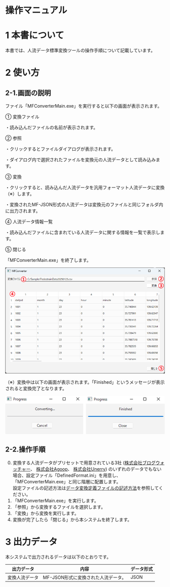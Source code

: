# 操作マニュアル

# 1 本書について

本書では、人流データ標準変換ツールの操作手順について記載しています。

# 2 使い方

## 2-1.画面の説明

ファイル「MFConverterMain.exe」を実行すると以下の画面が表示されます。

① 変換ファイル

・読み込んだファイルの名前が表示されます。

② 参照

・クリックするとファイルダイアログが表示されます。

・ダイアログ内で選択されたファイルを変換元の人流データとして読み込みます。

③ 変換

・クリックすると、読み込んだ人流データを汎用フォーマット人流データに変換（※）します。

・変換されたMF-JSON形式の人流データは変換元のファイルと同じフォルダ内に出力されます。

④ 人流データ情報一覧

・読み込んだファイルに含まれている人流データに関する情報を一覧で表示します。

⑤ 閉じる

「MFConverterMain.exe」を終了します。

![](../resources/userMan/MFConverter01.png)

（※）変換中は以下の画面が表示されます。「Finished」というメッセージが表示されると変換完了となります。

![](../resources/userMan/Converting.png)

## 2-2.操作手順
 0. 変換する人流データがプリセットで用意されている3社
 ([株式会社ブログウォッチャー](https://www.blogwatcher.co.jp/)、
 [株式会社Agoop](https://agoop.co.jp/)、
 [株式会社Unerry](https://www.unerry.co.jp/))
 のいずれのデータでもない場合、設定ファイル「DefinedFormat.ini」を用意し、
 「MFConverterMain.exe」と同じ階層に配置します。<br>
 設定ファイルの記述方法は[データ変換定義ファイルの記述方法][DataDefine]を参照してください。
 1. 「MFConverterMain.exe」を実行します。
 2. 「参照」から変換するファイルを選択します。<br>
 3. 「変換」から変換を実行します。<br>
 4. 変換が完了したら「閉じる」から本システムを終了します。<br>

# 3 出力データ

本システムで出力されるデータは以下のとおりです。

| 出力データ     | 内容                                                         | データ形式     |
| ------------- | ------------------------------------------------------------ | ------------- |
| 変換人流データ | MF-JSON形式に変換された人流データ。 | JSON          |

[DataDefine]: dataDefineMan.md
